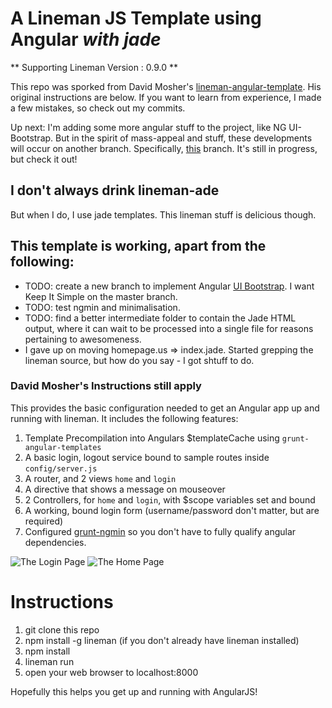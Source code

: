 # A Lineman JS Template using Angular *with jade*

** Supporting Lineman Version : 0.9.0 **

This repo was sporked from David Mosher's [lineman-angular-template](https://github.com/davemo/lineman-angular-template).
His original instructions are below.  If you want to learn from experience, I
made a few mistakes, so check out my commits.

Up next: I'm adding some more angular stuff to the project, like NG UI-Bootstrap.
But in the spirit of mass-appeal and stuff, these developments will occur on another branch.
Specifically, [this](https://github.com/dcunited001/jangular-lineman-ade/tree/ui-bootstrap) branch.
It's still in progress, but check it out!

## I don't always drink lineman-ade

But when I do, I use jade templates.  This lineman stuff is delicious though.

## This template is working, apart from the following:

* TODO: create a new branch to implement Angular [UI Bootstrap](http://angular-ui.github.io/bootstrap/). I want Keep It Simple on the master branch.
* TODO: test ngmin and minimalisation.
* TODO: find a better intermediate folder to contain the Jade HTML output, where it can wait to be processed into a single file for reasons pertaining to awesomeness.
* I gave up on moving homepage.us => index.jade.  Started grepping the lineman source, but how do you say - I got shtuff to do.

### David Mosher's Instructions still apply

This provides the basic configuration needed to get an Angular app up and running with lineman. It includes the following features:

1. Template Precompilation into Angulars $templateCache using `grunt-angular-templates`
2. A basic login, logout service bound to sample routes inside `config/server.js`
3. A router, and 2 views `home` and `login`
4. A directive that shows a message on mouseover
5. 2 Controllers, for `home` and `login`, with $scope variables set and bound
6. A working, bound login form (username/password don't matter, but are required)
7. Configured [grunt-ngmin](https://github.com/btford/grunt-ngmin) so you don't have to fully qualify angular dependencies.

![The Login Page](https://raw.github.com/davemo/lineman-angular-template/master/doc/login.png)
![The Home Page](https://raw.github.com/davemo/lineman-angular-template/master/doc/home.png)

# Instructions

1. git clone this repo
2. npm install -g lineman (if you don't already have lineman installed)
3. npm install
4. lineman run
5. open your web browser to localhost:8000

Hopefully this helps you get up and running with AngularJS!
